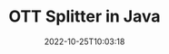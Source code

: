 ---
############################# Static ############################
layout: "auto-gen-merger"
date: 2022-10-25T10:03:18
draft: false
otherformats: pps ppsx ppt pptx rtf tex vdx vsdm vsdx vssm vssx vstm vstx vsx vtx xlam

############################# Head ############################
head_title: "Jagage OTT mitmeks failiks rakenduses Java"
head_description: "Dokumentide liitmise API abil jagage üks fail OTT mitmeks failiks leheküljenumbrite, lehtede intervallide, paaris- või paaritute lehtede põhjal."

############################# Header ############################
title: "OTT Splitter in Java"
description: "Tükeldage OTT mõne reaga Java koodiga."
bg_image: "https://cms.admin.containerize.com/templates/aspose/App_Themes/V3/images/bg/header1.png"
bg_overlay: false
button:
    enable: true
    icon: "fas fa-arrow-down"
    label: "Laadige alla tasuta prooviversioon"
    link: "https://downloads.groupdocs.com/merger/java"

############################# SubMenu ############################
submenu:
    enable: true

    left:
        img_alt: "GroupDocs.Merger for Java"
        image: "https://cms.admin.containerize.com/templates/groupdocs/images/product-logos/90x90-noborder/groupdocs-merger-java.png"
        product: "GroupDocs.Merger"
        platform: "Java"

    middle:
        button:

            # button loop
            - link: "https://apireference.groupdocs.com/merger/java"
              text: "API viide"

            # button loop
            - link: "https://github.com/groupdocs-merger"
              text: "Koodi näited"

            # button loop
            - link: "https://products.groupdocs.app/merger/family"
              text: "Reaalajas demod"

            # button loop
            - link: "https://purchase.groupdocs.com/pricing/merger/java"
              text: "Hinnakujundus"

    right:
        link_download: "https://downloads.groupdocs.com/merger"
        link_learn: "https://docs.groupdocs.com/merger/java"
        link_buy: "https://purchase.groupdocs.com"

############################# About ############################
about:
    enable: true
    title: "Teave toote GroupDocs.Merger for Java API kohta"
    content: |
        Teek [GroupDocs.Merger for Java](/et/merger/java/) pakub lihtsat lahendust turvaliseks liitmiseks ja jagamiseks mitmesuguste dokumendivormingute vahel, sealhulgas PDF, Microsoft Office (Word, Excel, PowerPoint, OneNote), OpenDocument, HTML, pildid ja paljud teised rakenduses Java. Lisades vaid mõne koodirea, saate teha mitmeid dokumenditoiminguid, nagu teisaldamine, eemaldamine, pööramine, vahetamine, eraldamine või lehtede orientatsiooni muutmine dokumentides. Dokumentide ühendamise API toetab ka dokumendi lehtede eelvaate kuvamist pildina, et analüüsida dokumendi struktuuri, vormingut ja lehe sisu.
        
        GroupDocs.Merger API on õige valik ettevõtete lahendustele, mis vajavad failide tükeldamise funktsioone. Neid API-sid toetavad hästi kõik suuremad operatsioonisüsteemid ja platvormid, sealhulgas J2SE 7.0 (1.7), J2SE 8.0 (1.8), Java 10.

############################# Steps ############################
steps:
    enable: true
    title_left: "Jagage OTT fail lehtede kaupa tootes Java"
    content_left: |
        [GroupDocs.Merger for Java](/et/merger/java/) muudab Java arendajatel lihtsaks jagada üks OTT-fail mitmeks tulemuseks olevaks failiks, rakendades paar lihtsat sammu.
        
        * Initsialiseerige **SplitOptions** väljundfailide teevorminguga.
        * Looge **Merger** uus eksemplar ja edastage lähtedokumendi tee konstruktori parameetrina.
        * Helistage käsule **split** ja edastage saadud dokumentide salvestamiseks objekt **SplitOptions**.

    title_right: "Nõuded süsteemile"
    content_right: |
        GroupDocs.Merger for Java API-sid toetavad kõik suuremad platvormid ja operatsioonisüsteemid. Enne alloleva koodi käivitamist veenduge, et teie süsteemi on installitud järgmised eeltingimused.

        * Operatsioonisüsteemid: Microsoft Windows, Linux, MacOS
        * Arenduskeskkonnad: NetBeans, IntelliJ IDEA, Eclipse
        * Raamistikud: J2SE 7.0 (1.7), J2SE 8.0 (1.8), Java 10
        * Laadige alla toote GroupDocs.Merger for Java uusim versioon saidilt [Maven](https://repository.groupdocs.com/webapp/#/artifacts/browse/tree/General/repo/com/groupdocs/groupdocs-merger)
         
    code: |
     {{% merger/additional-styles %}}
     {{< merger/code-merger title="Kuidas jagada faili OTT, kasutades Java näidet">}}

        ```java    
        // Jagage fail OTT, kasutades GroupDocs.Merger for Java API-t
        String filePath = "input.ott";
        String filePathOut = "output.ott";
        
        // Initsialiseerige SplitOptions klass väljundfailide teevorminguga
        SplitOptions splitOptions = new SplitOptions(filePathOut, new int[] { 3, 6, 8 });

        // Ühinemise käivitamine sisenddokumendiga OTT
        Merger merger = new Merger(filePath);

        // Helistage split-meetodile ja edastage saadud dokumentide salvestamiseks objekt SplitOptions
        merger.split(splitOptions);
        ```
     {{< /merger/code-merger >}}

############################# Demos ############################
demos:
    enable: true
    title: "Reaalajas demod – OTT faili jagamine võrgus"
    content: |
       Tükeldage fail OTT kohe, külastades veebisaiti [GroupDocs.Merger Live Demos](https://products.groupdocs.app/splitter/ott).
       Reaalajas demol on järgmised eelised.
        
############################# About Formats ############################
about_formats:
    enable: true

############################# More Formats ############################
more_formats:
    enable: true
    title: "Tükeldage fail muudest vormingutest"
    content: |
        Java dokumenteerib failivormingute ja piltide ühendamise ja jagamise API. Tükeldage mõned populaarsed failivormingud, nagu allpool kirjeldatud.

############################# Back to top ###############################
back_to_top:
    enable: true
---